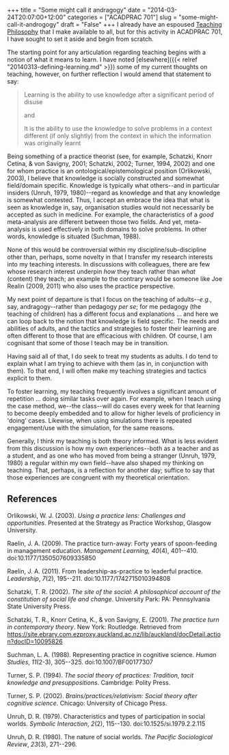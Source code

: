 +++
title = "Some might call it andragogy"
date = "2014-03-24T20:07:00+12:00"
categories = ["ACADPRAC 701"]
slug = "some-might-call-it-androgogy"
draft = "False"
+++
I already have an espoused [Teaching
Philosophy](https://www.petersmith.org/portfolio/3-philosophy/) that I make
available to all, but for this activity in ACADPRAC 701, I have sought to
set it aside and begin from scratch.

The starting point for any articulation regarding teaching begins with a
notion of what it means to learn. I have noted
[elsewhere]({{< relref "20140313-defining-learning.md" >}})
some of my current thoughts on teaching, however, on further reflection
I would amend that statement to say:

> Learning is the ability to use knowledge after a significant period of
> disuse
>
> and
>
> It is the ability to use the knowledge to solve problems in a context
> different (if only slightly) from the context in which the
information was originally learnt

Being something of a practice theorist (see, for example, Schatzki,
Knorr Cetina, & von Savigny, 2001; Schatzki, 2002; Turner, 1994, 2002)
and one for whom practice is an ontological/epistemological position
(Orlikowski, 2003), I believe that knowledge is socially constructed and
somewhat field/domain specific. Knowledge is typically what others--and
in particular insiders (Unruh, 1979, 1980)--regard as knowledge and that
any knowledge is somewhat contested. Thus, I accept an embrace the idea
that what is seen as knowledge in, say, organisation studies would not
necessarily be accepted as such in medicine. For example, the
characteristics of a _good_ meta-analysis are different between those
two fields. And yet, meta-analysis is used effectively in both domains
to solve problems. In other words, knowledge is situated (Suchman,
1988).

None of this would be controversial within my discipline/sub-discipline
other than, perhaps, some novelty in that I transfer my research
interests into my teaching interests. In discussions with colleagues,
there are few whose research interest underpin _how_ they teach rather
than _what_ (content) they teach; an example to the contrary would be
someone like Joe Realin (2009, 2011) who also uses the practice
perspective.

My next point of departure is that I focus on the teaching of
adults--_e.g_., say, andragogy--rather than pedagogy _per se_; for me
pedagogy (the teaching of children) has a different focus and
explanations ... and here we can loop back to the notion that knowledge is
field specific. The needs and abilities of adults, and the tactics and
strategies to foster their learning are often different to those that
are efficacious with children. Of course, I am cognisant that some of
those I teach may be in transition.

Having said all of that, I do seek to treat my students as adults. I do
tend to explain what I am trying to achieve with them (as in, in
conjunction with them). To that end, I will often make my teaching
strategies and tactics explicit to them.

To foster learning, my teaching frequently involves a significant amount
of repetition ... doing similar tasks over again. For example, when I
teach using the case method, we--the class--will do cases every week for
that learning to become deeply embedded and to allow for higher levels
of proficiency in 'doing' cases. Likewise, when using simulations there
is repeated engagement/use with the simulation, for the same reasons.

Generally, I think my teaching is both theory informed. What is less
evident from this discussion is how my own experiences--both as a teacher
and as a student, and as one who has moved from being a stranger (Unruh,
1979, 1980) a regular within my own field--have also shaped my thinking
on teaching. That, perhaps, is a reflection for another day; suffice to
say that those experiences are congruent with my theoretical
orientation.

## References

Orlikowski, W. J. (2003). _Using a practice lens: Challenges and
opportunities_. Presented at the Strategy as Practice Workshop, Glasgow
University.

Raelin, J. A. (2009). The practice turn-away: Forty years of
spoon-feeding in management education. _Management Learning,
40_(4), 401--410. doi:10.1177/1350507609335850

Raelin, J. A. (2011). From leadership-as-practice to leaderful
practice.  _Leadership_, _7_(2), 195--211. doi:10.1177/1742715010394808

Schatzki, T. R. (2002). _The site of the social: A philosophical
account of the constitution of social life and change_. University Park: PA:
Pennsylvania State University Press.

Schatzki, T. R., Knorr Cetina, K., & von Savigny, E. (2001). _The
practice turn in contemporary theory_. New York: Routledge. Retrieved
from
https://site.ebrary.com.ezproxy.auckland.ac.nz/lib/auckland/docDetail.action?docID=10095826

Suchman, L. A. (1988). Representing practice in cognitive science.
_Human Studies_, _11_(2-3), 305--325. doi:10.1007/BF00177307

Turner, S. P. (1994). _The social theory of practices: Tradition, tacit
knowledge and presuppositions_. Cambridge: Polity Press.

Turner, S. P. (2002). _Brains/practices/relativism: Social theory
after
cognitive science_. Chicago: University of Chicago Press.

Unruh, D. R. (1979). Characteristics and types of participation in
social worlds. _Symbolic Interaction_, _2_(2), 115--130.
doi:10.1525/si.1979.2.2.115

Unruh, D. R. (1980). The nature of social worlds. _The Pacific
Sociological Review_, _23_(3), 271--296.
